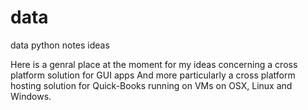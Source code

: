# data
data python notes ideas

Here is a genral place at the moment for my ideas concerning a cross platform solution for GUI apps
And more particularly a cross platform hosting solution for Quick-Books running on VMs on OSX, Linux and Windows.
